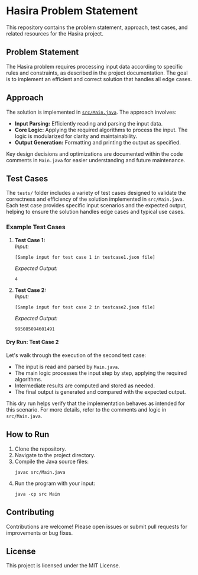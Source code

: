# Hasira Problem Statement

This repository contains the problem statement, approach, test cases, and related resources for the Hasira project.

## Problem Statement

The Hasira problem requires processing input data according to specific rules and constraints, as described in the project documentation. The goal is to implement an efficient and correct solution that handles all edge cases.

## Approach

The solution is implemented in [`src/Main.java`](src/Main.java). The approach involves:

- **Input Parsing:** Efficiently reading and parsing the input data.
- **Core Logic:** Applying the required algorithms to process the input. The logic is modularized for clarity and maintainability.
- **Output Generation:** Formatting and printing the output as specified.

Key design decisions and optimizations are documented within the code comments in `Main.java` for easier understanding and future maintenance.

## Test Cases

The `tests/` folder includes a variety of test cases designed to validate the correctness and efficiency of the solution implemented in `src/Main.java`. Each test case provides specific input scenarios and the expected output, helping to ensure the solution handles edge cases and typical use cases.

### Example Test Cases

1. **Test Case 1:**  
    *Input:*  
    ```
    [Sample input for test case 1 in testcase1.json file] 
    ```
    *Expected Output:*  
    ```
    4
    ```

2. **Test Case 2:**  
    *Input:*  
    ```
    [Sample input for test case 2 in testcase2.json file]
    ```
    *Expected Output:*  
    ```
    995085094601491
    ```

#### Dry Run: Test Case 2

Let's walk through the execution of the second test case:

- The input is read and parsed by `Main.java`.
- The main logic processes the input step by step, applying the required algorithms.
- Intermediate results are computed and stored as needed.
- The final output is generated and compared with the expected output.

This dry run helps verify that the implementation behaves as intended for this scenario. For more details, refer to the comments and logic in `src/Main.java`.

## How to Run

1. Clone the repository.
2. Navigate to the project directory.
3. Compile the Java source files:
    ```
    javac src/Main.java
    ```
4. Run the program with your input:
    ```
    java -cp src Main
    ```

## Contributing

Contributions are welcome! Please open issues or submit pull requests for improvements or bug fixes.

## License

This project is licensed under the MIT License.
